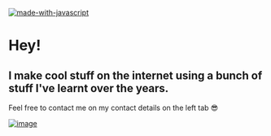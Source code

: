 [![made-with-javascript](https://img.shields.io/badge/Made%20with-JavaScript-1f425f.svg)](https://www.javascript.com)

# Hey!
## I make cool stuff on the internet using a bunch of stuff I've learnt over the years.
Feel free to contact me on my contact details on the left tab 😎

[![image]({https://github-readme-stats.vercel.app/api/top-langs/?username={thesoorajsingh}})](https://github.com/anuraghazra/github-readme-stats)
